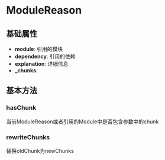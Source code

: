 # ModuleReason

## 基础属性

* **module**: 引用的模块
* **dependency**: 引用的依赖
* **explanation**: 详细信息
* **_chunks**: 

## 基本方法

### hasChunk

当前ModuleReason或者引用的Module中是否包含参数中的chunk

### rewriteChunks

替换oldChunk为newChunks
